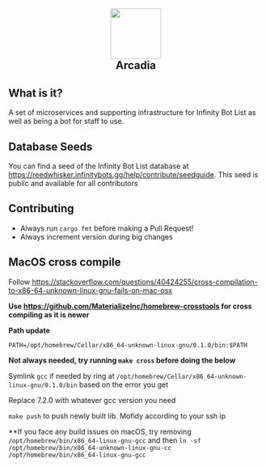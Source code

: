 <h2 align='center'>
  <img src="https://cdn.infinitybots.gg/core/full_logo.webp" height='100px' width='100px' />
  <br> 
  Arcadia
</h2>

## What is it?

A set of microservices and supporting infrastructure for Infinity Bot List as well as being a bot for staff to use.

## Database Seeds

You can find a seed of the Infinity Bot List database at https://reedwhisker.infinitybots.gg/help/contribute/seedguide. This seed is public and available for all contributors

## Contributing

- Always run ``cargo fmt`` before making a Pull Request!
- Always increment version during big changes

## MacOS cross compile

Follow https://stackoverflow.com/questions/40424255/cross-compilation-to-x86-64-unknown-linux-gnu-fails-on-mac-osx

**Use https://github.com/MaterializeInc/homebrew-crosstools for cross compiling as it is newer**

**Path update**

``PATH=/opt/homebrew/Cellar/x86_64-unknown-linux-gnu/0.1.0/bin:$PATH``

**Not always needed, try running ``make cross`` before doing the below**

Symlink ``gcc`` if needed by ring at ``/opt/homebrew/Cellar/x86_64-unknown-linux-gnu/0.1.0/bin`` based on the error you get

Replace 7.2.0 with whatever gcc version you need

``make push`` to push newly built lib. Mofidy according to your ssh ip

**If you face any build issues on macOS, try removing ``/opt/homebrew/bin/x86_64-linux-gnu-gcc`` and then ``ln -sf /opt/homebrew/bin/x86_64-unknown-linux-gnu-cc /opt/homebrew/bin/x86_64-linux-gnu-gcc``

